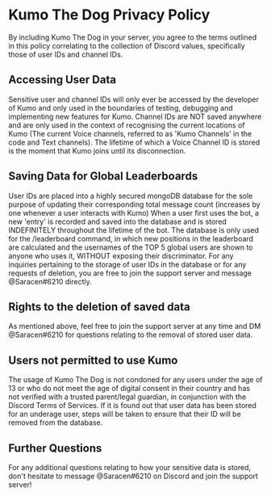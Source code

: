 # Kumo The Dog Privacy Policy
By including Kumo The Dog in your server, you agree to the terms outlined in this policy correlating to the collection of Discord values, specifically those of user IDs and channel IDs.

## Accessing User Data
Sensitive user and channel IDs will only ever be accessed by the developer of Kumo and only used in the boundaries of testing, debugging and implementing new features for Kumo. Channel IDs are NOT saved anywhere and are only used in the context of recognising the current locations of Kumo (The current Voice channels, referred to as 'Kumo Channels' in the code and Text channels). The lifetime of which a Voice Channel ID is stored is the moment that Kumo joins until its disconnection.

## Saving Data for Global Leaderboards
User IDs are placed into a highly secured mongoDB database for the sole purpose of updating their corresponding total message count (increases by one whenever a user interacts with Kumo) When a user first uses the bot, a new 'entry' is recorded and saved into the database and is stored INDEFINITELY throughout the lifetime of the bot. The database is only used for the /leaderboard command, in which new positions in the leaderboard are calculated and the usernames of the TOP 5 global users are shown to anyone who uses it, WITHOUT exposing their discriminator. For any inquiries pertaining to the storage of user IDs in the database or for any requests of deletion, you are free to join the support server and message @Saracen#6210 directly.

## Rights to the deletion of saved data
As mentioned above, feel free to join the support server at any time and DM @Saracen#6210 for questions relating to the removal of stored user data.

## Users not permitted to use Kumo
The usage of Kumo The Dog is not condoned for any users under the age of 13 or who do not meet the age of digital consent in their country and has not verified with a trusted parent/legal guardian, in conjunction with the Discord Terms of Services. If it is found out that user data has been stored for an underage user, steps will be taken to ensure that their ID will be removed from the database.

## Further Questions
For any additional questions relating to how your sensitive data is stored, don't hesitate to message @Saracen#6210 on Discord and join the support server!

